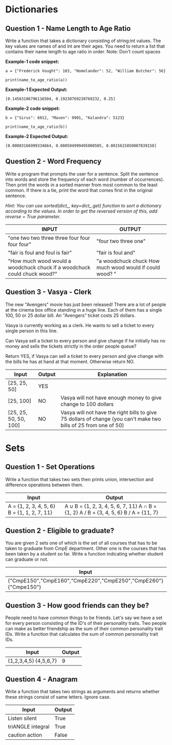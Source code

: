 



# Dictionaries

## Question 1 - Name Length to Age Ratio

Write a function that takes a dictionary consisting of string:int values.
The key values are names of and int are their ages.
You need to return a list that contains their name length to age ratio in order.
Note: Don't count spaces

**Example-1 code snippet:**

```
a = {"Frederick Vought": 103, "Homelander": 52, "William Butcher": 56}

print(name_to_age_ratio(a))
```

**Example-1 Expected Output:**

```
[0.14563106796116504, 0.19230769230769232, 0.25]
```

**Example-2 code snippet:**

```
b = {"Sirus": 6012, "Maven": 9901, "Kalandra": 5123}

print(name_to_age_ratio(b))
```

**Example-2 Expected Output:**

```
[0.00083166999334664, 0.000504999495000505, 0.0015615850087839158]
```

## Question 2 - Word Frequency

Write a program that prompts the user for a sentence. Split the sentence into words and store the frequency of each word (number of occurrences). Then print the words in a sorted manner from most common to the least common. If there is a tie, print the word that comes first in the original sentence.

*Hint: You can use sorted(dict_, key=dict_.get) function to sort a dictionary according to the values. In order to get the reversed version of this, add reverse = True parameter.*

| INPUT                                                        | OUTPUT                                                  |
| ------------------------------------------------------------ | ------------------------------------------------------- |
| "one two two three three four four four four"                | "four two three one"                                    |
| "fair is foul and foul is fair"                              | "fair is foul and"                                      |
| "How much wood would a woodchuck chuck if a woodchuck could chuck wood?" | "a woodchuck chuck How much wood would if could wood? " |

## Question 3 - Vasya - Clerk

The new "Avengers" movie has just been released! There are a lot of people at the cinema box office standing in a huge line. Each of them has a single 100, 50 or 25 dollar bill. An "Avengers" ticket costs 25 dollars.

Vasya is currently working as a clerk. He wants to sell a ticket to every single person in this line.

Can Vasya sell a ticket to every person and give change if he initially has no money and sells the tickets strictly in the order people queue?

Return YES, if Vasya can sell a ticket to every person and give change with the bills he has at hand at that moment. Otherwise return NO.

| Input                 | Output | Explanation                                                  |
| --------------------- | ------ | ------------------------------------------------------------ |
| [25, 25, 50]          | YES    |                                                              |
| [25, 100]             | NO     | Vasya will not have enough money to give change to 100 dollars |
| [25, 25, 50, 50, 100] | NO     | Vasya will not have the right bills to give 75 dollars of change (you can't make two bills of 25 from one of 50) |

# Sets

## Question 1 - Set Operations

Write a function that takes two sets then prints union, intersection and difference operations between them.

| Input                                       | Output                                                       |
| ------------------------------------------- | ------------------------------------------------------------ |
| A = {1, 2, 3, 4, 5, 6} B = {1, 1, 2, 7, 11} | A ∪ B = {1, 2, 3, 4, 5, 6, 7, 11} A ∩ B = {1, 2} A / B = {3, 4, 5, 6} B / A = {11, 7} |

## Question 2 - Eligible to graduate?

You are given 2 sets one of which is the set of all courses that has to be taken to graduate from CmpE department. Other one is the courses that has been taken by a student so far. Write a function indicating whether student can graduate or not.

| Input                                                        | Output       |
| ------------------------------------------------------------ | ------------ |
| {"CmpE150","CmpE160","CmpE220","CmpE250","CmpE260"} {"Cmpe150"} | Not Eligible |

## Question 3 - How good friends can they be?

People need to have common things to be friends. Let's say we have a set for every person consisting of the ID's of their personality traits. Two people can make as better friendship as the sum of their common personality trait IDs. Write a function that calculates the sum of common personality trait IDs.

| Input                 | Output |
| --------------------- | ------ |
| {1,2,3,4,5} {4,5,6,7} | 9      |

## Question 4 - Anagram

Write a function that takes two strings as arguments and returns whether these strings consist of same letters. Ignore case.

| Input             | Output |
| ----------------- | ------ |
| Listen silent     | True   |
| triANGLE integral | True   |
| caution action    | False  |

